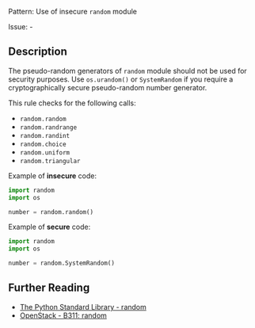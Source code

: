 Pattern: Use of insecure `random` module

Issue: -

## Description

The pseudo-random generators of `random` module should not be used for security purposes. Use `os.urandom()` or `SystemRandom` if you require a cryptographically secure pseudo-random number generator.

This rule checks for the following calls:

  - `random.random`
  - `random.randrange`
  - `random.randint`
  - `random.choice`
  - `random.uniform`
  - `random.triangular`


Example of **insecure** code:

```python
import random
import os

number = random.random()
```

Example of **secure** code:

```python
import random
import os

number = random.SystemRandom()
```
  
## Further Reading

* [The Python Standard Library - random](https://docs.python.org/2/library/random.html)
* [OpenStack - B311: random](https://docs.openstack.org/developer/bandit/api/bandit.blacklists.html#b311-random)
